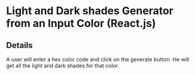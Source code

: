 # Light and Dark shades Generator from an Input Color (React.js)

## Details

A user will enter a hex color code and click on the generate button. He will get all the light
and dark shades for that color.
